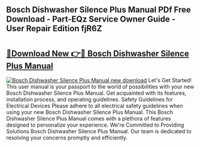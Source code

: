 ## Bosch Dishwasher Silence Plus Manual PDf Free Download - Part-EQz Service Owner Guide - User Repair Edition fjR6Z

# <h2><a href="http://cf25288.oget.top/?id=Bosch+Dishwasher+Silence+Plus+Manual">🔗Download New 👉🔴 Bosch Dishwasher Silence Plus Manual</a></h2>

[![Bosch Dishwasher Silence Plus Manual new download](https://i.imgur.com/5g1atiW.png)](http://cf25288.oget.top/?id=Bosch+Dishwasher+Silence+Plus+Manual)
Let's Get Started! This user manual is your passport to the world of possibilities with your new Bosch Dishwasher Silence Plus Manual. Get acquainted with its features, installation process, and operating guidelines. Safety Guidelines for Electrical Devices Please adhere to all electrical safety guidelines when using your new Bosch Dishwasher Silence Plus Manual. This Bosch Dishwasher Silence Plus Manual comes with a plethora of features designed to personalize your experience. We're Committed to Providing Solutions Bosch Dishwasher Silence Plus Manual. Our team is dedicated to resolving your concerns promptly and efficiently.
